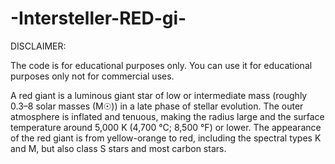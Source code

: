 # -Intersteller-RED-gi-
DISCLAIMER:

The code is for educational purposes only. You can use it for educational purposes only not for commercial uses.     

A red giant is a luminous giant star of low or intermediate mass (roughly 0.3–8 solar masses (M☉)) in a late phase of stellar evolution. The outer atmosphere is inflated and tenuous, making the radius large and the surface temperature around 5,000 K (4,700 °C; 8,500 °F) or lower. The appearance of the red giant is from yellow-orange to red, including the spectral types K and M, but also class S stars and most carbon stars.
